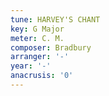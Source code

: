 ```yaml
---
tune: HARVEY'S CHANT
key: G Major
meter: C. M.
composer: Bradbury
arranger: '-'
year: '-'
anacrusis: '0'
---
```


